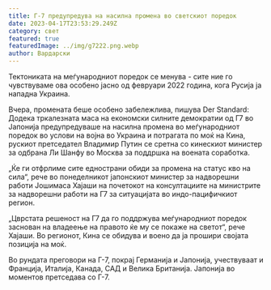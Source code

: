 ```yaml
---
title: Г-7 предупредува на насилна промена во светскиот поредок
date: 2023-04-17T23:53:29.249Z
category: свет
featured: true
featuredImage: ../img/g7222.png.webp
author: Вардарски
---
```


Тектониката на меѓународниот поредок се менува - сите ние го чувствуваме ова особено јасно од февруари 2022 година, кога Русија ја нападна Украина.

Вчера, промената беше особено забележлива, пишува Der Standard: Додека тркалезната маса на економски силните демократии од Г7 во Јапонија предупредуваше на насилна промена во меѓународниот поредок во услови на војна во Украина и потрагата по моќ на Кина, рускиот претседател Владимир Путин се сретна со кинескиот министер за одбрана Ли Шанфу во Москва за поддршка на воената соработка.

„Ќе ги отфрлиме сите еднострани обиди за промена на статус кво на сила“, рече во понеделникот јапонскиот министер за надворешни работи Јошимаса Хајаши на почетокот на консултациите на министрите за надворешни работи на Г7 за ситуацијата во индо-пацифичкиот регион.

„Цврстата решеност на Г7 да го поддржува меѓународниот поредок заснован на владеење на правото ќе му се покаже на светот“, рече Хајаши. Во регионот, Кина се обидува и воено да ја прошири својата позиција на моќ.

Во рундата преговори на Г-7, покрај Германија и Јапонија, учествуваат и Франција, Италија, Канада, САД и Велика Британија. Јапонија во моментов претседава со Г-7.
